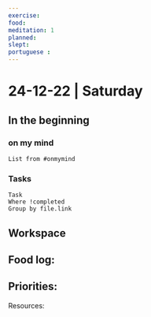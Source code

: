```yaml
---
exercise: 
food:
meditation: 1
planned:
slept:
portuguese :
---
```


# 24-12-22 | Saturday

## In the beginning

### on my mind
```dataview
List from #onmymind
```
### Tasks
```dataview
Task
Where !completed
Group by file.link
```


## Workspace


Food log:
- 

Priorities:
- 

Resources: